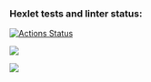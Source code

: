 ### Hexlet tests and linter status:
[![Actions Status](https://github.com/anasasiia/java-project-78/workflows/hexlet-check/badge.svg)](https://github.com/anasasiia/java-project-78/actions)

<a href="https://codeclimate.com/github/anasasiia/java-project-78/maintainability"><img src="https://api.codeclimate.com/v1/badges/7e4ab0b741f9200c5bbf/maintainability" /></a>

<a href="https://codeclimate.com/github/anasasiia/java-project-78/test_coverage"><img src="https://api.codeclimate.com/v1/badges/7e4ab0b741f9200c5bbf/test_coverage" /></a>